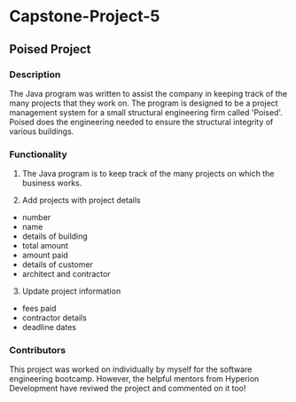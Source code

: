 # Capstone-Project-5

## Poised Project

### Description

The Java program was written to assist the company in keeping track of the many projects that they work on. The program is designed to be a project management system for a small structural engineering firm called 'Poised'. Poised does the engineering needed to ensure the structural integrity of various buildings.

### Functionality

1. The Java program is to keep track of the many projects on which the business works.

2. Add projects with project details  
  * number 
  * name 
  * details of building 
  * total amount 
  * amount paid 
  * details of customer 
  * architect and contractor

3. Update project information  
  * fees paid 
  * contractor details 
  * deadline dates

### Contributors
This project was worked on individually by myself for the software engineering bootcamp. However, the helpful mentors from Hyperion Development have reviwed the project and 
commented on it too!
